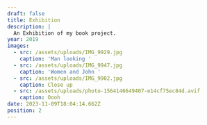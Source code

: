 ```yaml
---
draft: false
title: Exhibition
description: |
  An Exhibition of my book project.
year: 2019
images:
  - src: /assets/uploads/IMG_9929.jpg
    caption: 'Man looking '
  - src: /assets/uploads/IMG_9947.jpg
    caption: 'Women and John '
  - src: /assets/uploads/IMG_9902.jpg
    caption: Close up
  - src: /assets/uploads/photo-1564146649407-e14cf75ec84d.avif
    caption: Oooh
date: 2023-11-09T18:04:14.662Z
position: 2
---
```


